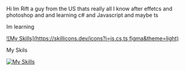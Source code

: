 Hi Im Rift a guy from the US thats really all I know after effetcs and photoshop and and learning c# and Javascript and maybe ts



Im learning


[![My Skills](https://skillicons.dev/icons?i=js,cs,ts figma&theme=light)](https://skillicons.dev)


My Skils 


[![My Skills](https://skillicons.dev/icons?i=ps,ae,pr,figma&theme=light)](https://skillicons.dev)



